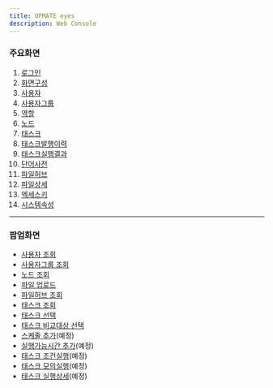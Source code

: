 ```yaml
---
title: OPMATE eyes
description: Web Console
---
```

### 주요화면  

1. [로그인](Login.md)
2. [화면구성](Layout.md)
3. [사용자](User.md)
4. [사용자그룹](UserGroup.md)
5. [역할](Role.md)
6. [노드](Node.md)
7. [태스크](Task.md)
8. [태스크발행이력](TaskHistory.md)
9. [태스크실행결과](TaskResult.md)
10. [단어사전](Dictionary.md)
11. [파일허브](FileHub.md)
12. [파일상세](File.md)
13. [엑세스키](AccessKey.md)
14. [시스템속성](System.md)

---
### 팝업화면  

- [사용자 조회](PopupUser.md)
- [사용자그룹 조회](PopupUserGroup.md)
- [노드 조회](PopupNode.md)
- [파일 업로드](PopupFileUpload.md)
- [파일허브 조회](PopupFileHub.md)
- [태스크 조회](PopupTask.md)
- [태스크 선택](PopupTaskSelect.md)
- [태스크 비교대상 선택](PopupTaskHistory.md)
- [스케줄 추가](PopupSchedule.md)(예정)
- [실행가능시간 추가](PopupRunnableTime.md)(예정)
- [태스크 조건실행](PopupExecutionCondition.md)(예정)
- [태스크 모의실행](PopupExecutionDryRun.md)(예정)
- [태스크 실행상세](PopupExecutionDetail.md)(예정)
